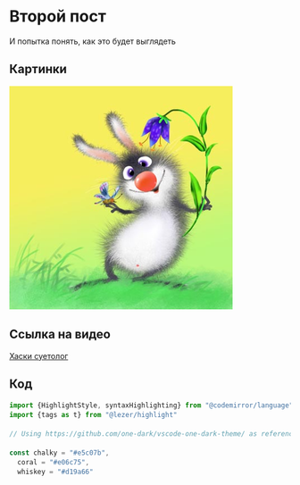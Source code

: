 # Второй пост

И попытка понять, как это будет выглядеть

## Картинки
![Картинка](/resources/testimage.jpg)

## Ссылка на видео
[Хаски суетолог]({https://www.youtube.com/watch?v=wncx9CpVOTc})

## Код
```ts
import {HighlightStyle, syntaxHighlighting} from "@codemirror/language"
import {tags as t} from "@lezer/highlight"

// Using https://github.com/one-dark/vscode-one-dark-theme/ as reference for the colors

const chalky = "#e5c07b",
  coral = "#e06c75",
  whiskey = "#d19a66"
```